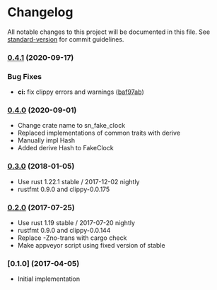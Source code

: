 # Changelog

All notable changes to this project will be documented in this file. See [standard-version](https://github.com/conventional-changelog/standard-version) for commit guidelines.

### [0.4.1](https://github.com/maidsafe/sn_fake_clock/compare/0.4.0...v0.4.1) (2020-09-17)

### Bug Fixes

* **ci:** fix clippy errors and warnings ([baf97ab](https://github.com/maidsafe/sn_fake_clock/commit/baf97ab609530e5324f9f62f90f1e86987b73d23))

### [0.4.0](https://github.com/maidsafe/sn_fake_clock/compare/0.3.0...v0.4.0) (2020-09-01)

* Change crate name to sn_fake_clock
* Replaced implementations of common traits with derive
* Manually impl Hash
* Added derive Hash to FakeClock

### [0.3.0](https://github.com/maidsafe/sn_fake_clock/compare/0.2.0...v0.3.0) (2018-01-05)
* Use rust 1.22.1 stable / 2017-12-02 nightly
* rustfmt 0.9.0 and clippy-0.0.175

### [0.2.0](https://github.com/maidsafe/sn_fake_clock/compare/0.1.0...v0.2.0) (2017-07-25)
* Use rust 1.19 stable / 2017-07-20 nightly
* rustfmt 0.9.0 and clippy-0.0.144
* Replace -Zno-trans with cargo check
* Make appveyor script using fixed version of stable

### [0.1.0] (2017-04-05)
* Initial implementation
